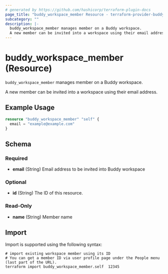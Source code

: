 ```yaml
---
# generated by https://github.com/hashicorp/terraform-plugin-docs
page_title: "buddy_workspace_member Resource - terraform-provider-buddy"
subcategory: ""
description: |-
  buddy_workspace_member manages member on a Buddy workspace.
  A new member can be invited into a workspace using their email address.
---
```


# buddy_workspace_member (Resource)

`buddy_workspace_member` manages member on a Buddy workspace.

A new member can be invited into a workspace using their email address.

## Example Usage

```terraform
resource "buddy_workspace_member" "self" {
  email = "example@example.com"
}
```

<!-- schema generated by tfplugindocs -->
## Schema

### Required

- **email** (String) Email address to be invited into Buddy workspace

### Optional

- **id** (String) The ID of this resource.

### Read-Only

- **name** (String) Member name

## Import

Import is supported using the following syntax:

```shell
# import existing workspace member using its ID
# You can get a member ID via user profile page under the People menu (last part of the URL).
terraform import buddy_workspace_member.self  12345
```
